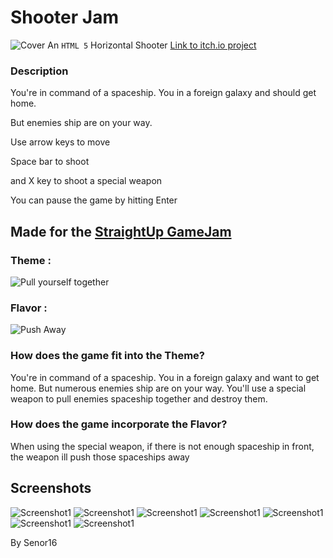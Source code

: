 # Shooter Jam
![Cover](cover.png)
An `HTML 5` Horizontal Shooter [Link to itch.io project](https://senor16.itch.io/shooter-jam)

### Description
You're in command of a spaceship. You in a foreign galaxy and should get home.

But enemies ship are on your way. 

Use arrow keys to move

Space bar to shoot

and X key to shoot a special weapon

You can pause the game by hitting Enter

## Made for the [StraightUp GameJam](https://itch.io/jam/straightupgamejam2) 
### Theme :  
![Pull yourself together](La4X0_.png)
### Flavor : 
![Push Away](Az_Ktr.png)


### How does the game fit into the Theme?
You're in command of a spaceship. You in a foreign galaxy and want to get home. But numerous enemies ship are on your way. You'll use a special weapon to pull enemies spaceship together and destroy them.

### How does the game incorporate the Flavor?
When using the special weapon, if there is not enough spaceship in front, the weapon ill push those spaceships away

## Screenshots
![Screenshot1](screenshot1.png)
![Screenshot1](screenshot2.png)
![Screenshot1](screenshot3.png)
![Screenshot1](screenshot4.png)
![Screenshot1](screenshot5.png)
![Screenshot1](screenshot6.png)
![Screenshot1](screenshot7.png)

By Senor16
